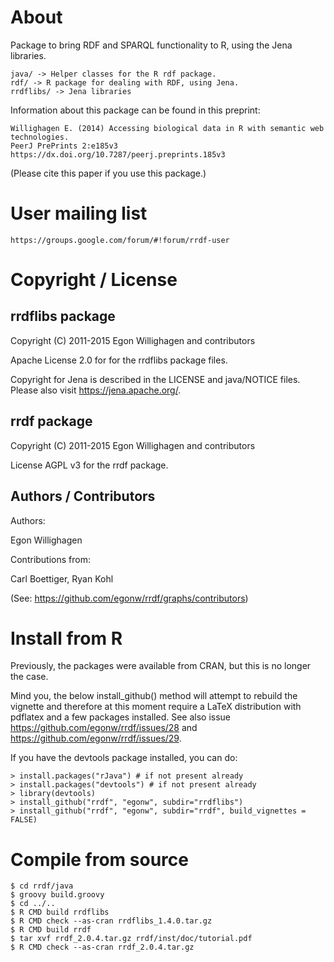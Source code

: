 
# About

Package to bring RDF and SPARQL functionality to R, using the Jena libraries.

    java/ -> Helper classes for the R rdf package.
    rdf/ -> R package for dealing with RDF, using Jena.
    rrdflibs/ -> Jena libraries

Information about this package can be found in this preprint:

    Willighagen E. (2014) Accessing biological data in R with semantic web technologies.
    PeerJ PrePrints 2:e185v3 https://dx.doi.org/10.7287/peerj.preprints.185v3

(Please cite this paper if you use this package.)

# User mailing list

    https://groups.google.com/forum/#!forum/rrdf-user

# Copyright / License

## rrdflibs package

Copyright (C) 2011-2015  Egon Willighagen and contributors

Apache License 2.0 for for the rrdflibs package files.

Copyright for Jena is described in the LICENSE and java/NOTICE
files. Please also visit https://jena.apache.org/.

## rrdf package

Copyright (C) 2011-2015  Egon Willighagen and contributors

License AGPL v3 for the rrdf package.

## Authors / Contributors

Authors:

Egon Willighagen

Contributions from:

Carl Boettiger,
Ryan Kohl

(See: https://github.com/egonw/rrdf/graphs/contributors)

# Install from R

Previously, the packages were available from CRAN, but this is no longer the case.

Mind you, the below install_github() method will attempt to rebuild the vignette
and therefore at this moment require a LaTeX distribution with pdflatex and a few
packages installed. See also issue https://github.com/egonw/rrdf/issues/28 and
https://github.com/egonw/rrdf/issues/29.

If you have the devtools package installed, you can do:

    > install.packages("rJava") # if not present already
    > install.packages("devtools") # if not present already
    > library(devtools)
    > install_github("rrdf", "egonw", subdir="rrdflibs")
    > install_github("rrdf", "egonw", subdir="rrdf", build_vignettes = FALSE)

# Compile from source

    $ cd rrdf/java
    $ groovy build.groovy
    $ cd ../..
    $ R CMD build rrdflibs
    $ R CMD check --as-cran rrdflibs_1.4.0.tar.gz
    $ R CMD build rrdf
    $ tar xvf rrdf_2.0.4.tar.gz rrdf/inst/doc/tutorial.pdf
    $ R CMD check --as-cran rrdf_2.0.4.tar.gz
